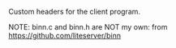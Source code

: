 Custom headers for the client program.

NOTE: binn.c and binn.h are NOT my own: from https://github.com/liteserver/binn 
